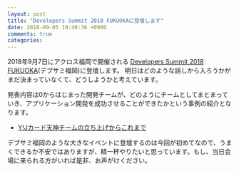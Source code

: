 ```yaml
---
layout: post
title: "Developers Summit 2018 FUKUOKAに登壇します"
date: 2018-09-05 19:40:36 +0900
comments: true
categories: 
---
```

2018年9月7日にアクロス福岡で開催される <a href="https://event.shoeisha.jp/devsumi/20180906" target="_blank">Developers Summit 2018 FUKUOKA</a>(デブサミ福岡)に登壇します。
明日はどのような話しから入ろうかがまだ決まっていなくて、どうしようかと考えています。

発表内容は0からはじまった開発チームが、どのようにチームとしてまとまっていき、アプリケーション開発を成功させることができたかという事例の紹介となります。
* <a href="https://event.shoeisha.jp/devsumi/20180906/session/1775/" target="_blank">Y!Jカード天神チームの立ち上げからこれまで</a>

デブサミ福岡のような大きなイベントに登壇するのは今回が初めてなので、うまくできるか不安ではありますが、精一杯やりたいと思っています。もし、当日会場に来られる方がいれば是非、お声がけください。
